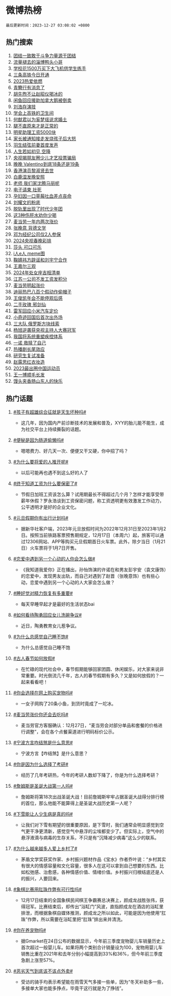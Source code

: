 # 微博热榜

`最后更新时间：2023-12-27 03:08:02 +0800`

## 热门搜索

1. [团结一致敢于斗争力量源于团结](https://m.weibo.cn/search?containerid=100103type%3D1%26t%3D10%26q%3D%23%E5%9B%A2%E7%BB%93%E4%B8%80%E8%87%B4%E6%95%A2%E4%BA%8E%E6%96%97%E4%BA%89%E5%8A%9B%E9%87%8F%E6%BA%90%E4%BA%8E%E5%9B%A2%E7%BB%93%23&stream_entry_id=51&isnewpage=1&extparam=seat%3D1%26dgr%3D0%26c_type%3D51%26stream_entry_id%3D51%26cate%3D10103%26pos%3D0%26q%3D%2523%25E5%259B%25A2%25E7%25BB%2593%25E4%25B8%2580%25E8%2587%25B4%25E6%2595%25A2%25E4%25BA%258E%25E6%2596%2597%25E4%25BA%2589%25E5%258A%259B%25E9%2587%258F%25E6%25BA%2590%25E4%25BA%258E%25E5%259B%25A2%25E7%25BB%2593%2523%26filter_type%3Drealtimehot%26display_time%3D1703617680%26pre_seqid%3D1703617680825015654117)
1. [流量褪去的淄博鸭头小哥](https://m.weibo.cn/search?containerid=100103type%3D1%26t%3D10%26q%3D%23%E6%B5%81%E9%87%8F%E8%A4%AA%E5%8E%BB%E7%9A%84%E6%B7%84%E5%8D%9A%E9%B8%AD%E5%A4%B4%E5%B0%8F%E5%93%A5%23&stream_entry_id=31&isnewpage=1&extparam=seat%3D1%26c_type%3D31%26cate%3D5001%26pos%3D0%26flag%3D32768%26dgr%3D0%26band_rank%3D1%26stream_entry_id%3D31%26filter_type%3Drealtimehot%26realpos%3D1%26q%3D%2523%25E6%25B5%2581%25E9%2587%258F%25E8%25A4%25AA%25E5%258E%25BB%25E7%259A%2584%25E6%25B7%2584%25E5%258D%259A%25E9%25B8%25AD%25E5%25A4%25B4%25E5%25B0%258F%25E5%2593%25A5%2523%26lcate%3D5001%26display_time%3D1703617680%26pre_seqid%3D1703617680825015654117)
1. [学校花1500万买下大飞机供学生练手](https://m.weibo.cn/search?containerid=100103type%3D1%26t%3D10%26q%3D%23%E5%AD%A6%E6%A0%A1%E8%8A%B11500%E4%B8%87%E4%B9%B0%E4%B8%8B%E5%A4%A7%E9%A3%9E%E6%9C%BA%E4%BE%9B%E5%AD%A6%E7%94%9F%E7%BB%83%E6%89%8B%23&stream_entry_id=31&isnewpage=1&extparam=seat%3D1%26c_type%3D31%26cate%3D5001%26pos%3D1%26flag%3D32768%26dgr%3D0%26band_rank%3D2%26stream_entry_id%3D31%26filter_type%3Drealtimehot%26realpos%3D2%26q%3D%2523%25E5%25AD%25A6%25E6%25A0%25A1%25E8%258A%25B11500%25E4%25B8%2587%25E4%25B9%25B0%25E4%25B8%258B%25E5%25A4%25A7%25E9%25A3%259E%25E6%259C%25BA%25E4%25BE%259B%25E5%25AD%25A6%25E7%2594%259F%25E7%25BB%2583%25E6%2589%258B%2523%26lcate%3D5001%26display_time%3D1703617680%26pre_seqid%3D1703617680825015654117)
1. [三条高铁今日开通](https://m.weibo.cn/search?containerid=100103type%3D1%26t%3D10%26q%3D%23%E4%B8%89%E6%9D%A1%E9%AB%98%E9%93%81%E4%BB%8A%E6%97%A5%E5%BC%80%E9%80%9A%23&stream_entry_id=31&isnewpage=1&extparam=seat%3D1%26c_type%3D31%26cate%3D5001%26pos%3D2%26flag%3D0%26dgr%3D0%26band_rank%3D3%26stream_entry_id%3D31%26filter_type%3Drealtimehot%26realpos%3D3%26q%3D%2523%25E4%25B8%2589%25E6%259D%25A1%25E9%25AB%2598%25E9%2593%2581%25E4%25BB%258A%25E6%2597%25A5%25E5%25BC%2580%25E9%2580%259A%2523%26lcate%3D5001%26display_time%3D1703617680%26pre_seqid%3D1703617680825015654117)
1. [2023热爱依燃](https://m.weibo.cn/search?containerid=100103type%3D1%26t%3D10%26q%3D%232023%E7%83%AD%E7%88%B1%E4%BE%9D%E7%87%83%23&stream_entry_id=31&isnewpage=1&extparam=seat%3D1%26c_type%3D31%26topic_ad%3D1%26cate%3D5001%26pos%3D3%26adid%3D215544%26dgr%3D0%26band_rank%3D4%26stream_entry_id%3D31%26filter_type%3Drealtimehot%26is_ad_pos%3D1%26q%3D%25232023%25E7%2583%25AD%25E7%2588%25B1%25E4%25BE%259D%25E7%2587%2583%2523%26lcate%3D5001%26display_time%3D1703617680%26pre_seqid%3D1703617680825015654117)
1. [青簪行有消息了](https://m.weibo.cn/search?containerid=100103type%3D1%26t%3D10%26q%3D%E9%9D%92%E7%B0%AA%E8%A1%8C%E6%9C%89%E6%B6%88%E6%81%AF%E4%BA%86&stream_entry_id=31&isnewpage=1&extparam=seat%3D1%26c_type%3D31%26cate%3D5001%26pos%3D4%26flag%3D2%26dgr%3D0%26band_rank%3D4%26stream_entry_id%3D31%26filter_type%3Drealtimehot%26realpos%3D4%26q%3D%25E9%259D%2592%25E7%25B0%25AA%25E8%25A1%258C%25E6%259C%2589%25E6%25B6%2588%25E6%2581%25AF%25E4%25BA%2586%26lcate%3D5001%26display_time%3D1703617680%26pre_seqid%3D1703617680825015654117)
1. [胡先煦不让赵昭仪喝冰的](https://m.weibo.cn/search?containerid=100103type%3D1%26t%3D10%26q%3D%23%E8%83%A1%E5%85%88%E7%85%A6%E4%B8%8D%E8%AE%A9%E8%B5%B5%E6%98%AD%E4%BB%AA%E5%96%9D%E5%86%B0%E7%9A%84%23&stream_entry_id=31&isnewpage=1&extparam=seat%3D1%26c_type%3D31%26cate%3D5001%26pos%3D5%26flag%3D2%26dgr%3D0%26band_rank%3D5%26stream_entry_id%3D31%26filter_type%3Drealtimehot%26realpos%3D5%26q%3D%2523%25E8%2583%25A1%25E5%2585%2588%25E7%2585%25A6%25E4%25B8%258D%25E8%25AE%25A9%25E8%25B5%25B5%25E6%2598%25AD%25E4%25BB%25AA%25E5%2596%259D%25E5%2586%25B0%25E7%259A%2584%2523%26lcate%3D5001%26display_time%3D1703617680%26pre_seqid%3D1703617680825015654117)
1. [闲鱼回应援助加拿大鹅被倒卖](https://m.weibo.cn/search?containerid=100103type%3D1%26t%3D10%26q%3D%23%E9%97%B2%E9%B1%BC%E5%9B%9E%E5%BA%94%E6%8F%B4%E5%8A%A9%E5%8A%A0%E6%8B%BF%E5%A4%A7%E9%B9%85%E8%A2%AB%E5%80%92%E5%8D%96%23&stream_entry_id=31&isnewpage=1&extparam=seat%3D1%26c_type%3D31%26cate%3D5001%26pos%3D6%26flag%3D2%26dgr%3D0%26band_rank%3D6%26stream_entry_id%3D31%26filter_type%3Drealtimehot%26realpos%3D6%26q%3D%2523%25E9%2597%25B2%25E9%25B1%25BC%25E5%259B%259E%25E5%25BA%2594%25E6%258F%25B4%25E5%258A%25A9%25E5%258A%25A0%25E6%258B%25BF%25E5%25A4%25A7%25E9%25B9%2585%25E8%25A2%25AB%25E5%2580%2592%25E5%258D%2596%2523%26lcate%3D5001%26display_time%3D1703617680%26pre_seqid%3D1703617680825015654117)
1. [刘浩存演技](https://m.weibo.cn/search?containerid=100103type%3D1%26t%3D10%26q%3D%E5%88%98%E6%B5%A9%E5%AD%98%E6%BC%94%E6%8A%80&stream_entry_id=31&isnewpage=1&extparam=seat%3D1%26c_type%3D31%26cate%3D5001%26pos%3D7%26flag%3D0%26dgr%3D0%26band_rank%3D7%26stream_entry_id%3D31%26filter_type%3Drealtimehot%26realpos%3D7%26q%3D%25E5%2588%2598%25E6%25B5%25A9%25E5%25AD%2598%25E6%25BC%2594%25E6%258A%2580%26lcate%3D5001%26display_time%3D1703617680%26pre_seqid%3D1703617680825015654117)
1. [学会上高铁的卫生间](https://m.weibo.cn/search?containerid=100103type%3D1%26t%3D10%26q%3D%E5%AD%A6%E4%BC%9A%E4%B8%8A%E9%AB%98%E9%93%81%E7%9A%84%E5%8D%AB%E7%94%9F%E9%97%B4&stream_entry_id=31&isnewpage=1&extparam=seat%3D1%26c_type%3D31%26cate%3D5001%26pos%3D8%26flag%3D2%26dgr%3D0%26band_rank%3D8%26stream_entry_id%3D31%26filter_type%3Drealtimehot%26realpos%3D8%26q%3D%25E5%25AD%25A6%25E4%25BC%259A%25E4%25B8%258A%25E9%25AB%2598%25E9%2593%2581%25E7%259A%2584%25E5%258D%25AB%25E7%2594%259F%25E9%2597%25B4%26lcate%3D5001%26display_time%3D1703617680%26pre_seqid%3D1703617680825015654117)
1. [何猷君以为奚梦瑶说求婚土](https://m.weibo.cn/search?containerid=100103type%3D1%26t%3D10%26q%3D%E4%BD%95%E7%8C%B7%E5%90%9B%E4%BB%A5%E4%B8%BA%E5%A5%9A%E6%A2%A6%E7%91%B6%E8%AF%B4%E6%B1%82%E5%A9%9A%E5%9C%9F&stream_entry_id=31&isnewpage=1&extparam=seat%3D1%26c_type%3D31%26cate%3D5001%26pos%3D9%26flag%3D2%26dgr%3D0%26band_rank%3D9%26stream_entry_id%3D31%26filter_type%3Drealtimehot%26realpos%3D9%26q%3D%25E4%25BD%2595%25E7%258C%25B7%25E5%2590%259B%25E4%25BB%25A5%25E4%25B8%25BA%25E5%25A5%259A%25E6%25A2%25A6%25E7%2591%25B6%25E8%25AF%25B4%25E6%25B1%2582%25E5%25A9%259A%25E5%259C%259F%26lcate%3D5001%26display_time%3D1703617680%26pre_seqid%3D1703617680825015654117)
1. [腿不直原来才是正常的](https://m.weibo.cn/search?containerid=100103type%3D1%26t%3D10%26q%3D%E8%85%BF%E4%B8%8D%E7%9B%B4%E5%8E%9F%E6%9D%A5%E6%89%8D%E6%98%AF%E6%AD%A3%E5%B8%B8%E7%9A%84&stream_entry_id=31&isnewpage=1&extparam=seat%3D1%26c_type%3D31%26cate%3D5001%26pos%3D10%26flag%3D2%26dgr%3D0%26band_rank%3D10%26stream_entry_id%3D31%26filter_type%3Drealtimehot%26realpos%3D10%26q%3D%25E8%2585%25BF%25E4%25B8%258D%25E7%259B%25B4%25E5%258E%259F%25E6%259D%25A5%25E6%2589%258D%25E6%2598%25AF%25E6%25AD%25A3%25E5%25B8%25B8%25E7%259A%2584%26lcate%3D5001%26display_time%3D1703617680%26pre_seqid%3D1703617680825015654117)
1. [明星助理工资5000块](https://m.weibo.cn/search?containerid=100103type%3D1%26t%3D10%26q%3D%E6%98%8E%E6%98%9F%E5%8A%A9%E7%90%86%E5%B7%A5%E8%B5%845000%E5%9D%97&stream_entry_id=31&isnewpage=1&extparam=seat%3D1%26c_type%3D31%26cate%3D5001%26pos%3D11%26flag%3D2%26dgr%3D0%26band_rank%3D11%26stream_entry_id%3D31%26filter_type%3Drealtimehot%26realpos%3D11%26q%3D%25E6%2598%258E%25E6%2598%259F%25E5%258A%25A9%25E7%2590%2586%25E5%25B7%25A5%25E8%25B5%25845000%25E5%259D%2597%26lcate%3D5001%26display_time%3D1703617680%26pre_seqid%3D1703617680825015654117)
1. [家长被通知接走发烧孩子后大怒](https://m.weibo.cn/search?containerid=100103type%3D1%26t%3D10%26q%3D%23%E5%AE%B6%E9%95%BF%E8%A2%AB%E9%80%9A%E7%9F%A5%E6%8E%A5%E8%B5%B0%E5%8F%91%E7%83%A7%E5%AD%A9%E5%AD%90%E5%90%8E%E5%A4%A7%E6%80%92%23&stream_entry_id=31&isnewpage=1&extparam=seat%3D1%26c_type%3D31%26cate%3D5001%26pos%3D12%26flag%3D2%26dgr%3D0%26band_rank%3D12%26stream_entry_id%3D31%26filter_type%3Drealtimehot%26realpos%3D12%26q%3D%2523%25E5%25AE%25B6%25E9%2595%25BF%25E8%25A2%25AB%25E9%2580%259A%25E7%259F%25A5%25E6%258E%25A5%25E8%25B5%25B0%25E5%258F%2591%25E7%2583%25A7%25E5%25AD%25A9%25E5%25AD%2590%25E5%2590%258E%25E5%25A4%25A7%25E6%2580%2592%2523%26lcate%3D5001%26display_time%3D1703617680%26pre_seqid%3D1703617680825015654117)
1. [羽生结弦前妻首度发声](https://m.weibo.cn/search?containerid=100103type%3D1%26t%3D10%26q%3D%23%E7%BE%BD%E7%94%9F%E7%BB%93%E5%BC%A6%E5%89%8D%E5%A6%BB%E9%A6%96%E5%BA%A6%E5%8F%91%E5%A3%B0%23&stream_entry_id=31&isnewpage=1&extparam=seat%3D1%26c_type%3D31%26cate%3D5001%26pos%3D13%26flag%3D2%26dgr%3D0%26band_rank%3D13%26stream_entry_id%3D31%26filter_type%3Drealtimehot%26realpos%3D13%26q%3D%2523%25E7%25BE%25BD%25E7%2594%259F%25E7%25BB%2593%25E5%25BC%25A6%25E5%2589%258D%25E5%25A6%25BB%25E9%25A6%2596%25E5%25BA%25A6%25E5%258F%2591%25E5%25A3%25B0%2523%26lcate%3D5001%26display_time%3D1703617680%26pre_seqid%3D1703617680825015654117)
1. [人生若如初见 空降](https://m.weibo.cn/search?containerid=100103type%3D1%26t%3D10%26q%3D%E4%BA%BA%E7%94%9F%E8%8B%A5%E5%A6%82%E5%88%9D%E8%A7%81+%E7%A9%BA%E9%99%8D&stream_entry_id=31&isnewpage=1&extparam=seat%3D1%26c_type%3D31%26cate%3D5001%26pos%3D14%26flag%3D2%26dgr%3D0%26band_rank%3D14%26stream_entry_id%3D31%26filter_type%3Drealtimehot%26realpos%3D14%26q%3D%25E4%25BA%25BA%25E7%2594%259F%25E8%258B%25A5%25E5%25A6%2582%25E5%2588%259D%25E8%25A7%2581%2520%25E7%25A9%25BA%25E9%2599%258D%26lcate%3D5001%26display_time%3D1703617680%26pre_seqid%3D1703617680825015654117)
1. [央视揭朋友圈少儿才艺投票骗局](https://m.weibo.cn/search?containerid=100103type%3D1%26t%3D10%26q%3D%23%E5%A4%AE%E8%A7%86%E6%8F%AD%E6%9C%8B%E5%8F%8B%E5%9C%88%E5%B0%91%E5%84%BF%E6%89%8D%E8%89%BA%E6%8A%95%E7%A5%A8%E9%AA%97%E5%B1%80%23&stream_entry_id=31&isnewpage=1&extparam=seat%3D1%26c_type%3D31%26cate%3D5001%26pos%3D15%26flag%3D2%26dgr%3D0%26band_rank%3D15%26stream_entry_id%3D31%26filter_type%3Drealtimehot%26realpos%3D15%26q%3D%2523%25E5%25A4%25AE%25E8%25A7%2586%25E6%258F%25AD%25E6%259C%258B%25E5%258F%258B%25E5%259C%2588%25E5%25B0%2591%25E5%2584%25BF%25E6%2589%258D%25E8%2589%25BA%25E6%258A%2595%25E7%25A5%25A8%25E9%25AA%2597%25E5%25B1%2580%2523%26lcate%3D5001%26display_time%3D1703617680%26pre_seqid%3D1703617680825015654117)
1. [晚晚 Valentino到底18条还是19条](https://m.weibo.cn/search?containerid=100103type%3D1%26t%3D10%26q%3D%E6%99%9A%E6%99%9A+Valentino%E5%88%B0%E5%BA%9518%E6%9D%A1%E8%BF%98%E6%98%AF19%E6%9D%A1&stream_entry_id=31&isnewpage=1&extparam=seat%3D1%26c_type%3D31%26cate%3D5001%26pos%3D16%26flag%3D2%26dgr%3D0%26band_rank%3D16%26stream_entry_id%3D31%26filter_type%3Drealtimehot%26realpos%3D16%26q%3D%25E6%2599%259A%25E6%2599%259A%2520Valentino%25E5%2588%25B0%25E5%25BA%259518%25E6%259D%25A1%25E8%25BF%2598%25E6%2598%25AF19%25E6%259D%25A1%26lcate%3D5001%26display_time%3D1703617680%26pre_seqid%3D1703617680825015654117)
1. [香港演员黎淑贤去世](https://m.weibo.cn/search?containerid=100103type%3D1%26t%3D10%26q%3D%23%E9%A6%99%E6%B8%AF%E6%BC%94%E5%91%98%E9%BB%8E%E6%B7%91%E8%B4%A4%E5%8E%BB%E4%B8%96%23&stream_entry_id=31&isnewpage=1&extparam=seat%3D1%26c_type%3D31%26cate%3D5001%26pos%3D17%26flag%3D2%26dgr%3D0%26band_rank%3D17%26stream_entry_id%3D31%26filter_type%3Drealtimehot%26realpos%3D17%26q%3D%2523%25E9%25A6%2599%25E6%25B8%25AF%25E6%25BC%2594%25E5%2591%2598%25E9%25BB%258E%25E6%25B7%2591%25E8%25B4%25A4%25E5%258E%25BB%25E4%25B8%2596%2523%26lcate%3D5001%26display_time%3D1703617680%26pre_seqid%3D1703617680825015654117)
1. [白鹿湿发晚安照](https://m.weibo.cn/search?containerid=100103type%3D1%26t%3D10%26q%3D%23%E7%99%BD%E9%B9%BF%E6%B9%BF%E5%8F%91%E6%99%9A%E5%AE%89%E7%85%A7%23&stream_entry_id=31&isnewpage=1&extparam=seat%3D1%26c_type%3D31%26cate%3D5001%26pos%3D18%26flag%3D2%26dgr%3D0%26band_rank%3D18%26stream_entry_id%3D31%26filter_type%3Drealtimehot%26realpos%3D18%26q%3D%2523%25E7%2599%25BD%25E9%25B9%25BF%25E6%25B9%25BF%25E5%258F%2591%25E6%2599%259A%25E5%25AE%2589%25E7%2585%25A7%2523%26lcate%3D5001%26display_time%3D1703617680%26pre_seqid%3D1703617680825015654117)
1. [老师 我们家沈腾马丽呢](https://m.weibo.cn/search?containerid=100103type%3D1%26t%3D10%26q%3D%E8%80%81%E5%B8%88+%E6%88%91%E4%BB%AC%E5%AE%B6%E6%B2%88%E8%85%BE%E9%A9%AC%E4%B8%BD%E5%91%A2&stream_entry_id=31&isnewpage=1&extparam=seat%3D1%26c_type%3D31%26cate%3D5001%26pos%3D19%26flag%3D2%26dgr%3D0%26band_rank%3D19%26stream_entry_id%3D31%26filter_type%3Drealtimehot%26realpos%3D19%26q%3D%25E8%2580%2581%25E5%25B8%2588%2520%25E6%2588%2591%25E4%25BB%25AC%25E5%25AE%25B6%25E6%25B2%2588%25E8%2585%25BE%25E9%25A9%25AC%25E4%25B8%25BD%25E5%2591%25A2%26lcate%3D5001%26display_time%3D1703617680%26pre_seqid%3D1703617680825015654117)
1. [电子请柬 社死](https://m.weibo.cn/search?containerid=100103type%3D1%26t%3D10%26q%3D%E7%94%B5%E5%AD%90%E8%AF%B7%E6%9F%AC+%E7%A4%BE%E6%AD%BB&stream_entry_id=31&isnewpage=1&extparam=seat%3D1%26c_type%3D31%26cate%3D5001%26pos%3D20%26flag%3D0%26dgr%3D0%26band_rank%3D20%26stream_entry_id%3D31%26filter_type%3Drealtimehot%26realpos%3D20%26q%3D%25E7%2594%25B5%25E5%25AD%2590%25E8%25AF%25B7%25E6%259F%25AC%2520%25E7%25A4%25BE%25E6%25AD%25BB%26lcate%3D5001%26display_time%3D1703617680%26pre_seqid%3D1703617680825015654117)
1. [孕妇因一口草莓吐血差点丧命](https://m.weibo.cn/search?containerid=100103type%3D1%26t%3D10%26q%3D%23%E5%AD%95%E5%A6%87%E5%9B%A0%E4%B8%80%E5%8F%A3%E8%8D%89%E8%8E%93%E5%90%90%E8%A1%80%E5%B7%AE%E7%82%B9%E4%B8%A7%E5%91%BD%23&stream_entry_id=31&isnewpage=1&extparam=seat%3D1%26c_type%3D31%26cate%3D5001%26pos%3D21%26flag%3D0%26dgr%3D0%26band_rank%3D21%26stream_entry_id%3D31%26filter_type%3Drealtimehot%26realpos%3D21%26q%3D%2523%25E5%25AD%2595%25E5%25A6%2587%25E5%259B%25A0%25E4%25B8%2580%25E5%258F%25A3%25E8%258D%2589%25E8%258E%2593%25E5%2590%2590%25E8%25A1%2580%25E5%25B7%25AE%25E7%2582%25B9%25E4%25B8%25A7%25E5%2591%25BD%2523%26lcate%3D5001%26display_time%3D1703617680%26pre_seqid%3D1703617680825015654117)
1. [刘耀文的粉底](https://m.weibo.cn/search?containerid=100103type%3D1%26t%3D10%26q%3D%23%E5%88%98%E8%80%80%E6%96%87%E7%9A%84%E7%B2%89%E5%BA%95%23&stream_entry_id=31&isnewpage=1&extparam=seat%3D1%26c_type%3D31%26cate%3D5001%26pos%3D22%26flag%3D0%26dgr%3D0%26band_rank%3D22%26stream_entry_id%3D31%26filter_type%3Drealtimehot%26realpos%3D22%26q%3D%2523%25E5%2588%2598%25E8%2580%2580%25E6%2596%2587%25E7%259A%2584%25E7%25B2%2589%25E5%25BA%2595%2523%26lcate%3D5001%26display_time%3D1703617680%26pre_seqid%3D1703617680825015654117)
1. [脱轨里出现了时代少年团](https://m.weibo.cn/search?containerid=100103type%3D1%26t%3D10%26q%3D%E8%84%B1%E8%BD%A8%E9%87%8C%E5%87%BA%E7%8E%B0%E4%BA%86%E6%97%B6%E4%BB%A3%E5%B0%91%E5%B9%B4%E5%9B%A2&stream_entry_id=31&isnewpage=1&extparam=seat%3D1%26c_type%3D31%26cate%3D5001%26pos%3D23%26flag%3D0%26dgr%3D0%26band_rank%3D23%26stream_entry_id%3D31%26filter_type%3Drealtimehot%26realpos%3D23%26q%3D%25E8%2584%25B1%25E8%25BD%25A8%25E9%2587%258C%25E5%2587%25BA%25E7%258E%25B0%25E4%25BA%2586%25E6%2597%25B6%25E4%25BB%25A3%25E5%25B0%2591%25E5%25B9%25B4%25E5%259B%25A2%26lcate%3D5001%26display_time%3D1703617680%26pre_seqid%3D1703617680825015654117)
1. [这3种伤肝水劝你少喝](https://m.weibo.cn/search?containerid=100103type%3D1%26t%3D10%26q%3D%23%E8%BF%993%E7%A7%8D%E4%BC%A4%E8%82%9D%E6%B0%B4%E5%8A%9D%E4%BD%A0%E5%B0%91%E5%96%9D%23&stream_entry_id=31&isnewpage=1&extparam=seat%3D1%26c_type%3D31%26cate%3D5001%26pos%3D24%26flag%3D0%26dgr%3D0%26band_rank%3D24%26stream_entry_id%3D31%26filter_type%3Drealtimehot%26realpos%3D24%26q%3D%2523%25E8%25BF%25993%25E7%25A7%258D%25E4%25BC%25A4%25E8%2582%259D%25E6%25B0%25B4%25E5%258A%259D%25E4%25BD%25A0%25E5%25B0%2591%25E5%2596%259D%2523%26lcate%3D5001%26display_time%3D1703617680%26pre_seqid%3D1703617680825015654117)
1. [麦当劳一年内两次涨价](https://m.weibo.cn/search?containerid=100103type%3D1%26t%3D10%26q%3D%23%E9%BA%A6%E5%BD%93%E5%8A%B3%E4%B8%80%E5%B9%B4%E5%86%85%E4%B8%A4%E6%AC%A1%E6%B6%A8%E4%BB%B7%23&stream_entry_id=31&isnewpage=1&extparam=seat%3D1%26c_type%3D31%26cate%3D5001%26pos%3D25%26flag%3D0%26dgr%3D0%26band_rank%3D25%26stream_entry_id%3D31%26filter_type%3Drealtimehot%26realpos%3D25%26q%3D%2523%25E9%25BA%25A6%25E5%25BD%2593%25E5%258A%25B3%25E4%25B8%2580%25E5%25B9%25B4%25E5%2586%2585%25E4%25B8%25A4%25E6%25AC%25A1%25E6%25B6%25A8%25E4%25BB%25B7%2523%26lcate%3D5001%26display_time%3D1703617680%26pre_seqid%3D1703617680825015654117)
1. [张晚意 背德文学](https://m.weibo.cn/search?containerid=100103type%3D1%26t%3D10%26q%3D%E5%BC%A0%E6%99%9A%E6%84%8F+%E8%83%8C%E5%BE%B7%E6%96%87%E5%AD%A6&stream_entry_id=31&isnewpage=1&extparam=seat%3D1%26c_type%3D31%26cate%3D5001%26pos%3D26%26flag%3D0%26dgr%3D0%26band_rank%3D26%26stream_entry_id%3D31%26filter_type%3Drealtimehot%26realpos%3D26%26q%3D%25E5%25BC%25A0%25E6%2599%259A%25E6%2584%258F%2520%25E8%2583%258C%25E5%25BE%25B7%25E6%2596%2587%25E5%25AD%25A6%26lcate%3D5001%26display_time%3D1703617680%26pre_seqid%3D1703617680825015654117)
1. [邓为经纪公司仅2人参保](https://m.weibo.cn/search?containerid=100103type%3D1%26t%3D10%26q%3D%23%E9%82%93%E4%B8%BA%E7%BB%8F%E7%BA%AA%E5%85%AC%E5%8F%B8%E4%BB%852%E4%BA%BA%E5%8F%82%E4%BF%9D%23&stream_entry_id=31&isnewpage=1&extparam=seat%3D1%26c_type%3D31%26cate%3D5001%26pos%3D27%26flag%3D0%26dgr%3D0%26band_rank%3D27%26stream_entry_id%3D31%26filter_type%3Drealtimehot%26realpos%3D27%26q%3D%2523%25E9%2582%2593%25E4%25B8%25BA%25E7%25BB%258F%25E7%25BA%25AA%25E5%2585%25AC%25E5%258F%25B8%25E4%25BB%25852%25E4%25BA%25BA%25E5%258F%2582%25E4%25BF%259D%2523%26lcate%3D5001%26display_time%3D1703617680%26pre_seqid%3D1703617680825015654117)
1. [2024央视春晚彩排](https://m.weibo.cn/search?containerid=100103type%3D1%26t%3D10%26q%3D%232024%E5%A4%AE%E8%A7%86%E6%98%A5%E6%99%9A%E5%BD%A9%E6%8E%92%23&stream_entry_id=31&isnewpage=1&extparam=seat%3D1%26c_type%3D31%26cate%3D5001%26pos%3D28%26flag%3D0%26dgr%3D0%26band_rank%3D28%26stream_entry_id%3D31%26filter_type%3Drealtimehot%26realpos%3D28%26q%3D%25232024%25E5%25A4%25AE%25E8%25A7%2586%25E6%2598%25A5%25E6%2599%259A%25E5%25BD%25A9%25E6%258E%2592%2523%26lcate%3D5001%26display_time%3D1703617680%26pre_seqid%3D1703617680825015654117)
1. [莎头 可口可乐](https://m.weibo.cn/search?containerid=100103type%3D1%26t%3D10%26q%3D%E8%8E%8E%E5%A4%B4+%E5%8F%AF%E5%8F%A3%E5%8F%AF%E4%B9%90&stream_entry_id=31&isnewpage=1&extparam=seat%3D1%26c_type%3D31%26cate%3D5001%26pos%3D29%26flag%3D0%26dgr%3D0%26band_rank%3D29%26stream_entry_id%3D31%26filter_type%3Drealtimehot%26realpos%3D29%26q%3D%25E8%258E%258E%25E5%25A4%25B4%2520%25E5%258F%25AF%25E5%258F%25A3%25E5%258F%25AF%25E4%25B9%2590%26lcate%3D5001%26display_time%3D1703617680%26pre_seqid%3D1703617680825015654117)
1. [i人e人 meme图](https://m.weibo.cn/search?containerid=100103type%3D1%26t%3D10%26q%3Di%E4%BA%BAe%E4%BA%BA+meme%E5%9B%BE&stream_entry_id=31&isnewpage=1&extparam=seat%3D1%26c_type%3D31%26cate%3D5001%26pos%3D30%26flag%3D0%26dgr%3D0%26band_rank%3D30%26stream_entry_id%3D31%26filter_type%3Drealtimehot%26realpos%3D30%26q%3Di%25E4%25BA%25BAe%25E4%25BA%25BA%2520meme%25E5%259B%25BE%26lcate%3D5001%26display_time%3D1703617680%26pre_seqid%3D1703617680825015654117)
1. [鞠婧祎方辟谣和刘宇宁合作](https://m.weibo.cn/search?containerid=100103type%3D1%26t%3D10%26q%3D%23%E9%9E%A0%E5%A9%A7%E7%A5%8E%E6%96%B9%E8%BE%9F%E8%B0%A3%E5%92%8C%E5%88%98%E5%AE%87%E5%AE%81%E5%90%88%E4%BD%9C%23&stream_entry_id=31&isnewpage=1&extparam=seat%3D1%26c_type%3D31%26cate%3D5001%26pos%3D31%26flag%3D0%26dgr%3D0%26band_rank%3D31%26stream_entry_id%3D31%26filter_type%3Drealtimehot%26realpos%3D31%26q%3D%2523%25E9%259E%25A0%25E5%25A9%25A7%25E7%25A5%258E%25E6%2596%25B9%25E8%25BE%259F%25E8%25B0%25A3%25E5%2592%258C%25E5%2588%2598%25E5%25AE%2587%25E5%25AE%2581%25E5%2590%2588%25E4%25BD%259C%2523%26lcate%3D5001%26display_time%3D1703617680%26pre_seqid%3D1703617680825015654117)
1. [王嘉尔三观](https://m.weibo.cn/search?containerid=100103type%3D1%26t%3D10%26q%3D%E7%8E%8B%E5%98%89%E5%B0%94%E4%B8%89%E8%A7%82&stream_entry_id=31&isnewpage=1&extparam=seat%3D1%26c_type%3D31%26cate%3D5001%26pos%3D32%26flag%3D0%26dgr%3D0%26band_rank%3D32%26stream_entry_id%3D31%26filter_type%3Drealtimehot%26realpos%3D32%26q%3D%25E7%258E%258B%25E5%2598%2589%25E5%25B0%2594%25E4%25B8%2589%25E8%25A7%2582%26lcate%3D5001%26display_time%3D1703617680%26pre_seqid%3D1703617680825015654117)
1. [2024年处女座吉相清单](https://m.weibo.cn/search?containerid=100103type%3D1%26t%3D10%26q%3D2024%E5%B9%B4%E5%A4%84%E5%A5%B3%E5%BA%A7%E5%90%89%E7%9B%B8%E6%B8%85%E5%8D%95&stream_entry_id=31&isnewpage=1&extparam=seat%3D1%26c_type%3D31%26cate%3D5001%26pos%3D33%26flag%3D0%26dgr%3D0%26band_rank%3D33%26stream_entry_id%3D31%26filter_type%3Drealtimehot%26realpos%3D33%26q%3D2024%25E5%25B9%25B4%25E5%25A4%2584%25E5%25A5%25B3%25E5%25BA%25A7%25E5%2590%2589%25E7%259B%25B8%25E6%25B8%2585%25E5%258D%2595%26lcate%3D5001%26display_time%3D1703617680%26pre_seqid%3D1703617680825015654117)
1. [江苏一公司不发工资发积分](https://m.weibo.cn/search?containerid=100103type%3D1%26t%3D10%26q%3D%23%E6%B1%9F%E8%8B%8F%E4%B8%80%E5%85%AC%E5%8F%B8%E4%B8%8D%E5%8F%91%E5%B7%A5%E8%B5%84%E5%8F%91%E7%A7%AF%E5%88%86%23&stream_entry_id=31&isnewpage=1&extparam=seat%3D1%26c_type%3D31%26cate%3D5001%26pos%3D34%26flag%3D0%26dgr%3D0%26band_rank%3D34%26stream_entry_id%3D31%26filter_type%3Drealtimehot%26realpos%3D34%26q%3D%2523%25E6%25B1%259F%25E8%258B%258F%25E4%25B8%2580%25E5%2585%25AC%25E5%258F%25B8%25E4%25B8%258D%25E5%258F%2591%25E5%25B7%25A5%25E8%25B5%2584%25E5%258F%2591%25E7%25A7%25AF%25E5%2588%2586%2523%26lcate%3D5001%26display_time%3D1703617680%26pre_seqid%3D1703617680825015654117)
1. [麦当劳明起涨价](https://m.weibo.cn/search?containerid=100103type%3D1%26t%3D10%26q%3D%23%E9%BA%A6%E5%BD%93%E5%8A%B3%E6%98%8E%E8%B5%B7%E6%B6%A8%E4%BB%B7%23&stream_entry_id=31&isnewpage=1&extparam=seat%3D1%26c_type%3D31%26cate%3D5001%26pos%3D35%26flag%3D0%26dgr%3D0%26band_rank%3D35%26stream_entry_id%3D31%26filter_type%3Drealtimehot%26realpos%3D35%26q%3D%2523%25E9%25BA%25A6%25E5%25BD%2593%25E5%258A%25B3%25E6%2598%258E%25E8%25B5%25B7%25E6%25B6%25A8%25E4%25BB%25B7%2523%26lcate%3D5001%26display_time%3D1703617680%26pre_seqid%3D1703617680825015654117)
1. [迪丽热巴八百个假动作偷帽子](https://m.weibo.cn/search?containerid=100103type%3D1%26t%3D10%26q%3D%23%E8%BF%AA%E4%B8%BD%E7%83%AD%E5%B7%B4%E5%85%AB%E7%99%BE%E4%B8%AA%E5%81%87%E5%8A%A8%E4%BD%9C%E5%81%B7%E5%B8%BD%E5%AD%90%23&stream_entry_id=31&isnewpage=1&extparam=seat%3D1%26c_type%3D31%26cate%3D5001%26pos%3D36%26flag%3D0%26dgr%3D0%26band_rank%3D36%26stream_entry_id%3D31%26filter_type%3Drealtimehot%26realpos%3D36%26q%3D%2523%25E8%25BF%25AA%25E4%25B8%25BD%25E7%2583%25AD%25E5%25B7%25B4%25E5%2585%25AB%25E7%2599%25BE%25E4%25B8%25AA%25E5%2581%2587%25E5%258A%25A8%25E4%25BD%259C%25E5%2581%25B7%25E5%25B8%25BD%25E5%25AD%2590%2523%26lcate%3D5001%26display_time%3D1703617680%26pre_seqid%3D1703617680825015654117)
1. [王俊凯年会不能停观后感](https://m.weibo.cn/search?containerid=100103type%3D1%26t%3D10%26q%3D%23%E7%8E%8B%E4%BF%8A%E5%87%AF%E5%B9%B4%E4%BC%9A%E4%B8%8D%E8%83%BD%E5%81%9C%E8%A7%82%E5%90%8E%E6%84%9F%23&stream_entry_id=31&isnewpage=1&extparam=seat%3D1%26c_type%3D31%26cate%3D5001%26pos%3D37%26flag%3D0%26dgr%3D0%26band_rank%3D37%26stream_entry_id%3D31%26filter_type%3Drealtimehot%26realpos%3D37%26q%3D%2523%25E7%258E%258B%25E4%25BF%258A%25E5%2587%25AF%25E5%25B9%25B4%25E4%25BC%259A%25E4%25B8%258D%25E8%2583%25BD%25E5%2581%259C%25E8%25A7%2582%25E5%2590%258E%25E6%2584%259F%2523%26lcate%3D5001%26display_time%3D1703617680%26pre_seqid%3D1703617680825015654117)
1. [二手玫瑰 邪剑仙](https://m.weibo.cn/search?containerid=100103type%3D1%26t%3D10%26q%3D%E4%BA%8C%E6%89%8B%E7%8E%AB%E7%91%B0+%E9%82%AA%E5%89%91%E4%BB%99&stream_entry_id=31&isnewpage=1&extparam=seat%3D1%26c_type%3D31%26cate%3D5001%26pos%3D38%26flag%3D0%26dgr%3D0%26band_rank%3D38%26stream_entry_id%3D31%26filter_type%3Drealtimehot%26realpos%3D38%26q%3D%25E4%25BA%258C%25E6%2589%258B%25E7%258E%25AB%25E7%2591%25B0%2520%25E9%2582%25AA%25E5%2589%2591%25E4%25BB%2599%26lcate%3D5001%26display_time%3D1703617680%26pre_seqid%3D1703617680825015654117)
1. [雷军回应小米汽车定价](https://m.weibo.cn/search?containerid=100103type%3D1%26t%3D10%26q%3D%23%E9%9B%B7%E5%86%9B%E5%9B%9E%E5%BA%94%E5%B0%8F%E7%B1%B3%E6%B1%BD%E8%BD%A6%E5%AE%9A%E4%BB%B7%23&stream_entry_id=31&isnewpage=1&extparam=seat%3D1%26c_type%3D31%26cate%3D5001%26pos%3D39%26flag%3D0%26dgr%3D0%26band_rank%3D39%26stream_entry_id%3D31%26filter_type%3Drealtimehot%26realpos%3D39%26q%3D%2523%25E9%259B%25B7%25E5%2586%259B%25E5%259B%259E%25E5%25BA%2594%25E5%25B0%258F%25E7%25B1%25B3%25E6%25B1%25BD%25E8%25BD%25A6%25E5%25AE%259A%25E4%25BB%25B7%2523%26lcate%3D5001%26display_time%3D1703617680%26pre_seqid%3D1703617680825015654117)
1. [小奇迹回国后首次出外场](https://m.weibo.cn/search?containerid=100103type%3D1%26t%3D10%26q%3D%23%E5%B0%8F%E5%A5%87%E8%BF%B9%E5%9B%9E%E5%9B%BD%E5%90%8E%E9%A6%96%E6%AC%A1%E5%87%BA%E5%A4%96%E5%9C%BA%23&stream_entry_id=31&isnewpage=1&extparam=seat%3D1%26c_type%3D31%26cate%3D5001%26pos%3D40%26flag%3D32768%26dgr%3D0%26band_rank%3D40%26stream_entry_id%3D31%26filter_type%3Drealtimehot%26realpos%3D40%26q%3D%2523%25E5%25B0%258F%25E5%25A5%2587%25E8%25BF%25B9%25E5%259B%259E%25E5%259B%25BD%25E5%2590%258E%25E9%25A6%2596%25E6%25AC%25A1%25E5%2587%25BA%25E5%25A4%2596%25E5%259C%25BA%2523%26lcate%3D5001%26display_time%3D1703617680%26pre_seqid%3D1703617680825015654117)
1. [三大队 俄罗斯方块线索](https://m.weibo.cn/search?containerid=100103type%3D1%26t%3D10%26q%3D%E4%B8%89%E5%A4%A7%E9%98%9F+%E4%BF%84%E7%BD%97%E6%96%AF%E6%96%B9%E5%9D%97%E7%BA%BF%E7%B4%A2&stream_entry_id=31&isnewpage=1&extparam=seat%3D1%26c_type%3D31%26cate%3D5001%26pos%3D41%26flag%3D0%26dgr%3D0%26band_rank%3D41%26stream_entry_id%3D31%26filter_type%3Drealtimehot%26realpos%3D41%26q%3D%25E4%25B8%2589%25E5%25A4%25A7%25E9%2598%259F%2520%25E4%25BF%2584%25E7%25BD%2597%25E6%2596%25AF%25E6%2596%25B9%25E5%259D%2597%25E7%25BA%25BF%25E7%25B4%25A2%26lcate%3D5001%26display_time%3D1703617680%26pre_seqid%3D1703617680825015654117)
1. [杨旭逆袭获央视主持人大赛冠军](https://m.weibo.cn/search?containerid=100103type%3D1%26t%3D10%26q%3D%23%E6%9D%A8%E6%97%AD%E9%80%86%E8%A2%AD%E8%8E%B7%E5%A4%AE%E8%A7%86%E4%B8%BB%E6%8C%81%E4%BA%BA%E5%A4%A7%E8%B5%9B%E5%86%A0%E5%86%9B%23&stream_entry_id=31&isnewpage=1&extparam=seat%3D1%26c_type%3D31%26cate%3D5001%26pos%3D42%26flag%3D32768%26dgr%3D0%26band_rank%3D42%26stream_entry_id%3D31%26filter_type%3Drealtimehot%26realpos%3D42%26q%3D%2523%25E6%259D%25A8%25E6%2597%25AD%25E9%2580%2586%25E8%25A2%25AD%25E8%258E%25B7%25E5%25A4%25AE%25E8%25A7%2586%25E4%25B8%25BB%25E6%258C%2581%25E4%25BA%25BA%25E5%25A4%25A7%25E8%25B5%259B%25E5%2586%25A0%25E5%2586%259B%2523%26lcate%3D5001%26display_time%3D1703617680%26pre_seqid%3D1703617680825015654117)
1. [我国将系统重塑疾控体系](https://m.weibo.cn/search?containerid=100103type%3D1%26t%3D10%26q%3D%23%E6%88%91%E5%9B%BD%E5%B0%86%E7%B3%BB%E7%BB%9F%E9%87%8D%E5%A1%91%E7%96%BE%E6%8E%A7%E4%BD%93%E7%B3%BB%23&stream_entry_id=31&isnewpage=1&extparam=seat%3D1%26c_type%3D31%26cate%3D5001%26pos%3D43%26flag%3D0%26dgr%3D0%26band_rank%3D43%26stream_entry_id%3D31%26filter_type%3Drealtimehot%26realpos%3D43%26q%3D%2523%25E6%2588%2591%25E5%259B%25BD%25E5%25B0%2586%25E7%25B3%25BB%25E7%25BB%259F%25E9%2587%258D%25E5%25A1%2591%25E7%2596%25BE%25E6%258E%25A7%25E4%25BD%2593%25E7%25B3%25BB%2523%26lcate%3D5001%26display_time%3D1703617680%26pre_seqid%3D1703617680825015654117)
1. [一诺 救赎了自己](https://m.weibo.cn/search?containerid=100103type%3D1%26t%3D10%26q%3D%E4%B8%80%E8%AF%BA+%E6%95%91%E8%B5%8E%E4%BA%86%E8%87%AA%E5%B7%B1&stream_entry_id=31&isnewpage=1&extparam=seat%3D1%26c_type%3D31%26cate%3D5001%26pos%3D44%26flag%3D0%26dgr%3D0%26band_rank%3D44%26stream_entry_id%3D31%26filter_type%3Drealtimehot%26realpos%3D44%26q%3D%25E4%25B8%2580%25E8%25AF%25BA%2520%25E6%2595%2591%25E8%25B5%258E%25E4%25BA%2586%25E8%2587%25AA%25E5%25B7%25B1%26lcate%3D5001%26display_time%3D1703617680%26pre_seqid%3D1703617680825015654117)
1. [热播剧长尾效应](https://m.weibo.cn/search?containerid=100103type%3D1%26t%3D10%26q%3D%E7%83%AD%E6%92%AD%E5%89%A7%E9%95%BF%E5%B0%BE%E6%95%88%E5%BA%94&stream_entry_id=31&isnewpage=1&extparam=seat%3D1%26c_type%3D31%26cate%3D5001%26pos%3D45%26flag%3D0%26dgr%3D0%26band_rank%3D45%26stream_entry_id%3D31%26filter_type%3Drealtimehot%26realpos%3D45%26q%3D%25E7%2583%25AD%25E6%2592%25AD%25E5%2589%25A7%25E9%2595%25BF%25E5%25B0%25BE%25E6%2595%2588%25E5%25BA%2594%26lcate%3D5001%26display_time%3D1703617680%26pre_seqid%3D1703617680825015654117)
1. [研究生复试准备](https://m.weibo.cn/search?containerid=100103type%3D1%26t%3D10%26q%3D%E7%A0%94%E7%A9%B6%E7%94%9F%E5%A4%8D%E8%AF%95%E5%87%86%E5%A4%87&stream_entry_id=31&isnewpage=1&extparam=seat%3D1%26c_type%3D31%26cate%3D5001%26pos%3D46%26flag%3D0%26dgr%3D0%26band_rank%3D46%26stream_entry_id%3D31%26filter_type%3Drealtimehot%26realpos%3D46%26q%3D%25E7%25A0%2594%25E7%25A9%25B6%25E7%2594%259F%25E5%25A4%258D%25E8%25AF%2595%25E5%2587%2586%25E5%25A4%2587%26lcate%3D5001%26display_time%3D1703617680%26pre_seqid%3D1703617680825015654117)
1. [赵露思红衣妆造](https://m.weibo.cn/search?containerid=100103type%3D1%26t%3D10%26q%3D%23%E8%B5%B5%E9%9C%B2%E6%80%9D%E7%BA%A2%E8%A1%A3%E5%A6%86%E9%80%A0%23&stream_entry_id=31&isnewpage=1&extparam=seat%3D1%26c_type%3D31%26cate%3D5001%26pos%3D47%26flag%3D0%26dgr%3D0%26band_rank%3D47%26stream_entry_id%3D31%26filter_type%3Drealtimehot%26realpos%3D47%26q%3D%2523%25E8%25B5%25B5%25E9%259C%25B2%25E6%2580%259D%25E7%25BA%25A2%25E8%25A1%25A3%25E5%25A6%2586%25E9%2580%25A0%2523%26lcate%3D5001%26display_time%3D1703617680%26pre_seqid%3D1703617680825015654117)
1. [2023最出圈中国运动员](https://m.weibo.cn/search?containerid=100103type%3D1%26t%3D10%26q%3D%232023%E6%9C%80%E5%87%BA%E5%9C%88%E4%B8%AD%E5%9B%BD%E8%BF%90%E5%8A%A8%E5%91%98%23&stream_entry_id=31&isnewpage=1&extparam=seat%3D1%26c_type%3D31%26cate%3D5001%26pos%3D48%26flag%3D32768%26dgr%3D0%26band_rank%3D48%26stream_entry_id%3D31%26filter_type%3Drealtimehot%26realpos%3D48%26q%3D%25232023%25E6%259C%2580%25E5%2587%25BA%25E5%259C%2588%25E4%25B8%25AD%25E5%259B%25BD%25E8%25BF%2590%25E5%258A%25A8%25E5%2591%2598%2523%26lcate%3D5001%26display_time%3D1703617680%26pre_seqid%3D1703617680825015654117)
1. [王一博顺毛长发](https://m.weibo.cn/search?containerid=100103type%3D1%26t%3D10%26q%3D%23%E7%8E%8B%E4%B8%80%E5%8D%9A%E9%A1%BA%E6%AF%9B%E9%95%BF%E5%8F%91%23&stream_entry_id=31&isnewpage=1&extparam=seat%3D1%26c_type%3D31%26cate%3D5001%26pos%3D49%26flag%3D0%26dgr%3D0%26band_rank%3D49%26stream_entry_id%3D31%26filter_type%3Drealtimehot%26realpos%3D49%26q%3D%2523%25E7%258E%258B%25E4%25B8%2580%25E5%258D%259A%25E9%25A1%25BA%25E6%25AF%259B%25E9%2595%25BF%25E5%258F%2591%2523%26lcate%3D5001%26display_time%3D1703617680%26pre_seqid%3D1703617680825015654117)
1. [馒头夹香肠山东人的快乐](https://m.weibo.cn/search?containerid=100103type%3D1%26t%3D10%26q%3D%23%E9%A6%92%E5%A4%B4%E5%A4%B9%E9%A6%99%E8%82%A0%E5%B1%B1%E4%B8%9C%E4%BA%BA%E7%9A%84%E5%BF%AB%E4%B9%90%23&stream_entry_id=31&isnewpage=1&extparam=seat%3D1%26c_type%3D31%26cate%3D5001%26pos%3D50%26flag%3D1%26dgr%3D0%26band_rank%3D50%26stream_entry_id%3D31%26filter_type%3Drealtimehot%26realpos%3D50%26q%3D%2523%25E9%25A6%2592%25E5%25A4%25B4%25E5%25A4%25B9%25E9%25A6%2599%25E8%2582%25A0%25E5%25B1%25B1%25E4%25B8%259C%25E4%25BA%25BA%25E7%259A%2584%25E5%25BF%25AB%25E4%25B9%2590%2523%26lcate%3D5001%26display_time%3D1703617680%26pre_seqid%3D1703617680825015654117)

## 热门话题

1. [#孩子有超雄综合征就是天生坏种吗#](https://m.weibo.cn/search?containerid=231522type%3D1%26t%3D10%26q%3D%23%E5%AD%A9%E5%AD%90%E6%9C%89%E8%B6%85%E9%9B%84%E7%BB%BC%E5%90%88%E5%BE%81%E5%B0%B1%E6%98%AF%E5%A4%A9%E7%94%9F%E5%9D%8F%E7%A7%8D%E5%90%97%23&stream_entry_id=128&isnewpage=1&extparam=seat%3D1%26cate%3D5004%26dgr%3D0%26lcate%3D5004%26pos%3D1-0-0%26unitid%3D1703553433865%26c_type%3D128%26display_time%3D1703617682%26pre_seqid%3D17036176821810712188)
    - 这几年，因为国内产前诊断技术的发展和普及，XYY的胎儿能不能生，成为社交平台上持续撕裂的话题。

1. [#便秘是因为肠道偷懒吗#](https://m.weibo.cn/search?containerid=231522type%3D1%26t%3D10%26q%3D%23%E4%BE%BF%E7%A7%98%E6%98%AF%E5%9B%A0%E4%B8%BA%E8%82%A0%E9%81%93%E5%81%B7%E6%87%92%E5%90%97%23&stream_entry_id=128&isnewpage=1&extparam=seat%3D1%26cate%3D5004%26dgr%3D0%26lcate%3D5004%26pos%3D1-0-1%26unitid%3D1703474799734%26c_type%3D128%26display_time%3D1703617682%26pre_seqid%3D17036176821810712188)
    - 嗯嗯费力、好几天一次、便便又干又硬，你中招了吗？

1. [#为什么要将爱的人推开呢#](https://m.weibo.cn/search?containerid=231522type%3D1%26t%3D10%26q%3D%23%E4%B8%BA%E4%BB%80%E4%B9%88%E8%A6%81%E5%B0%86%E7%88%B1%E7%9A%84%E4%BA%BA%E6%8E%A8%E5%BC%80%E5%91%A2%23&stream_entry_id=128&isnewpage=1&extparam=seat%3D1%26cate%3D5004%26dgr%3D0%26lcate%3D5004%26pos%3D1-0-2%26unitid%3D1703488316131%26c_type%3D128%26display_time%3D1703617682%26pre_seqid%3D17036176821810712188)
    - 以后可能再也遇不到这么好的人了

1. [#终于知道工资为什么要保密了#](https://m.weibo.cn/search?containerid=231522type%3D1%26t%3D10%26q%3D%23%E7%BB%88%E4%BA%8E%E7%9F%A5%E9%81%93%E5%B7%A5%E8%B5%84%E4%B8%BA%E4%BB%80%E4%B9%88%E8%A6%81%E4%BF%9D%E5%AF%86%E4%BA%86%23&stream_entry_id=128&isnewpage=1&extparam=seat%3D1%26cate%3D5004%26dgr%3D0%26lcate%3D5004%26pos%3D1-0-3%26unitid%3D1703507858003%26c_type%3D128%26display_time%3D1703617682%26pre_seqid%3D17036176821810712188)
    - 节假日加班工资该怎么算？试用期最长不得超过几个月？怎样才能享受带薪年休假？罗永浩谈到工资保密问题，称工资透明更有效激发工作动力，公平透明才是好的企业文化。

1. [#元旦假期你有出行计划吗#](https://m.weibo.cn/search?containerid=231522type%3D1%26t%3D10%26q%3D%23%E5%85%83%E6%97%A6%E5%81%87%E6%9C%9F%E4%BD%A0%E6%9C%89%E5%87%BA%E8%A1%8C%E8%AE%A1%E5%88%92%E5%90%97%23&stream_entry_id=128&isnewpage=1&extparam=seat%3D1%26cate%3D5004%26dgr%3D0%26lcate%3D5004%26pos%3D1-0-4%26unitid%3D1703469393374%26c_type%3D128%26display_time%3D1703617682%26pre_seqid%3D17036176821810712188)
    - 据新华社客户端，2023年元旦放假时间为2022年12月31日至2023年1月2日。按照当前铁路客票预售期规定，12月17日（本周六）起，旅客可以通过12306网站、APP等购买元旦假期首日火车票。此外，除夕当日（1月21日）火车票将于1月7日开售。

1. [#恋爱中遇到另一个心动的人你会怎么做#](https://m.weibo.cn/search?containerid=231522type%3D1%26t%3D10%26q%3D%23%E6%81%8B%E7%88%B1%E4%B8%AD%E9%81%87%E5%88%B0%E5%8F%A6%E4%B8%80%E4%B8%AA%E5%BF%83%E5%8A%A8%E7%9A%84%E4%BA%BA%E4%BD%A0%E4%BC%9A%E6%80%8E%E4%B9%88%E5%81%9A%23&stream_entry_id=128&isnewpage=1&extparam=seat%3D1%26cate%3D5004%26dgr%3D0%26lcate%3D5004%26pos%3D1-0-5%26unitid%3D1703510262120%26c_type%3D128%26display_time%3D1703617682%26pre_seqid%3D17036176821810712188)
    - 《我知道我爱你》正在播出，孙怡饰演的许诺在和男友彭宇安（袁文康饰）的恋爱中，发现男友出轨，而自己对遇到了赵晋（张晚意饰）也有些心动，恋爱中遇到另一个心动的人大家会怎么做？

1. [#睡好觉对精力恢复有多重要#](https://m.weibo.cn/search?containerid=231522type%3D1%26t%3D10%26q%3D%23%E7%9D%A1%E5%A5%BD%E8%A7%89%E5%AF%B9%E7%B2%BE%E5%8A%9B%E6%81%A2%E5%A4%8D%E6%9C%89%E5%A4%9A%E9%87%8D%E8%A6%81%23&stream_entry_id=128&isnewpage=1&extparam=seat%3D1%26cate%3D5004%26dgr%3D0%26lcate%3D5004%26pos%3D1-0-6%26unitid%3D1703552832525%26c_type%3D128%26display_time%3D1703617682%26pre_seqid%3D17036176821810712188)
    - 每天早睡早起才是最好的生活状态bai

1. [#如何看待陶勇回应女儿洗碗争议#](https://m.weibo.cn/search?containerid=231522type%3D1%26t%3D10%26q%3D%23%E5%A6%82%E4%BD%95%E7%9C%8B%E5%BE%85%E9%99%B6%E5%8B%87%E5%9B%9E%E5%BA%94%E5%A5%B3%E5%84%BF%E6%B4%97%E7%A2%97%E4%BA%89%E8%AE%AE%23&stream_entry_id=128&isnewpage=1&extparam=seat%3D1%26cate%3D5004%26dgr%3D0%26lcate%3D5004%26pos%3D1-0-7%26unitid%3D1703572658617%26c_type%3D128%26display_time%3D1703617682%26pre_seqid%3D17036176821810712188)
    - 近日，陶勇教育女儿惹争议。

1. [#为什么总感觉自己睡不饱#](https://m.weibo.cn/search?containerid=231522type%3D1%26t%3D10%26q%3D%23%E4%B8%BA%E4%BB%80%E4%B9%88%E6%80%BB%E6%84%9F%E8%A7%89%E8%87%AA%E5%B7%B1%E7%9D%A1%E4%B8%8D%E9%A5%B1%23&stream_entry_id=128&isnewpage=1&extparam=seat%3D1%26cate%3D5004%26dgr%3D0%26lcate%3D5004%26pos%3D1-0-8%26unitid%3D1703505743256%26c_type%3D128%26display_time%3D1703617682%26pre_seqid%3D17036176821810712188)
    - 为什么总感觉自己睡不饱

1. [#古人春节如何放假#](https://m.weibo.cn/search?containerid=231522type%3D1%26t%3D10%26q%3D%23%E5%8F%A4%E4%BA%BA%E6%98%A5%E8%8A%82%E5%A6%82%E4%BD%95%E6%94%BE%E5%81%87%23&stream_entry_id=128&isnewpage=1&extparam=seat%3D1%26cate%3D5004%26dgr%3D0%26lcate%3D5004%26pos%3D1-0-9%26unitid%3D1703507865998%26c_type%3D128%26display_time%3D1703617682%26pre_seqid%3D17036176821810712188)
    - 在忙碌的现代社会中，春节假期能够回家团圆、休闲娱乐，对大家来说非常重要。时光倒流几千年，古人的春节假期有多久？又是如何放假的？一起来看看吧！

1. [#你会选择在网上购买宠物吗#](https://m.weibo.cn/search?containerid=231522type%3D1%26t%3D10%26q%3D%23%E4%BD%A0%E4%BC%9A%E9%80%89%E6%8B%A9%E5%9C%A8%E7%BD%91%E4%B8%8A%E8%B4%AD%E4%B9%B0%E5%AE%A0%E7%89%A9%E5%90%97%23&stream_entry_id=128&isnewpage=1&extparam=seat%3D1%26cate%3D5004%26dgr%3D0%26lcate%3D5004%26pos%3D1-0-10%26unitid%3D1703485597647%26c_type%3D128%26display_time%3D1703617682%26pre_seqid%3D17036176821810712188)
    - 一女子网购了20条小鱼，到货时竟成了一坨冰。

1. [#麦当劳涨价你还会去吃吗#](https://m.weibo.cn/search?containerid=231522type%3D1%26t%3D10%26q%3D%23%E9%BA%A6%E5%BD%93%E5%8A%B3%E6%B6%A8%E4%BB%B7%E4%BD%A0%E8%BF%98%E4%BC%9A%E5%8E%BB%E5%90%83%E5%90%97%23&stream_entry_id=128&isnewpage=1&extparam=seat%3D1%26cate%3D5004%26dgr%3D0%26lcate%3D5004%26pos%3D1-0-11%26unitid%3D1703579554204%26c_type%3D128%26display_time%3D1703617682%26pre_seqid%3D17036176821810712188)
    - 麦当劳官方客服确认：12月27日，“麦当劳会对部分单品和套餐的价格进行调整”，会在各个点餐渠道进行明码标价公示。

1. [#宁波方言咋结煞是什么意思#](https://m.weibo.cn/search?containerid=231522type%3D1%26t%3D10%26q%3D%23%E5%AE%81%E6%B3%A2%E6%96%B9%E8%A8%80%E5%92%8B%E7%BB%93%E7%85%9E%E6%98%AF%E4%BB%80%E4%B9%88%E6%84%8F%E6%80%9D%23&stream_entry_id=128&isnewpage=1&extparam=seat%3D1%26cate%3D5004%26dgr%3D0%26lcate%3D5004%26pos%3D1-0-12%26unitid%3D1703546516972%26c_type%3D128%26display_time%3D1703617682%26pre_seqid%3D17036176821810712188)
    - 宁波方言【咋结煞】是什么意思？

1. [#你是因为什么选择了考研#](https://m.weibo.cn/search?containerid=231522type%3D1%26t%3D10%26q%3D%23%E4%BD%A0%E6%98%AF%E5%9B%A0%E4%B8%BA%E4%BB%80%E4%B9%88%E9%80%89%E6%8B%A9%E4%BA%86%E8%80%83%E7%A0%94%23&stream_entry_id=128&isnewpage=1&extparam=seat%3D1%26cate%3D5004%26dgr%3D0%26lcate%3D5004%26pos%3D1-0-13%26unitid%3D1703466405779%26c_type%3D128%26display_time%3D1703617682%26pre_seqid%3D17036176821810712188)
    - 经历了几年考研热，今年的考研人数却下降了，你是为什么选择考研？

1. [#詹姆斯是圣诞大战第一人吗#](https://m.weibo.cn/search?containerid=231522type%3D1%26t%3D10%26q%3D%23%E8%A9%B9%E5%A7%86%E6%96%AF%E6%98%AF%E5%9C%A3%E8%AF%9E%E5%A4%A7%E6%88%98%E7%AC%AC%E4%B8%80%E4%BA%BA%E5%90%97%23&stream_entry_id=128&isnewpage=1&extparam=seat%3D1%26cate%3D5004%26dgr%3D0%26lcate%3D5004%26pos%3D1-0-14%26unitid%3D1703601205748%26c_type%3D128%26display_time%3D1703617682%26pre_seqid%3D17036176821810712188)
    - 詹姆斯将第18次出战圣诞大战！目前詹姆斯牢牢占据圣诞大战得分排行榜的首位，那么他能不能算得上是圣诞大战历史第一人呢？

1. [#下雪能让人少生病是真的吗#](https://m.weibo.cn/search?containerid=231522type%3D1%26t%3D10%26q%3D%23%E4%B8%8B%E9%9B%AA%E8%83%BD%E8%AE%A9%E4%BA%BA%E5%B0%91%E7%94%9F%E7%97%85%E6%98%AF%E7%9C%9F%E7%9A%84%E5%90%97%23&stream_entry_id=128&isnewpage=1&extparam=seat%3D1%26cate%3D5004%26dgr%3D0%26lcate%3D5004%26pos%3D1-0-15%26unitid%3D1703599360069%26c_type%3D128%26display_time%3D1703617682%26pre_seqid%3D17036176821810712188)
    - 让我们对下雪有期望的很重要原因，是下雪时，我们通常会明显感觉到空气更干净更清新，感觉空气中悬浮的尘埃都变少了。但实际上，空气中的悬浮液滴与病毒的生存关系，不只是有“沉降减少病毒”这么少的联系。

1. [#为什么越来越多人爱上乡村了#](https://m.weibo.cn/search?containerid=231522type%3D1%26t%3D10%26q%3D%23%E4%B8%BA%E4%BB%80%E4%B9%88%E8%B6%8A%E6%9D%A5%E8%B6%8A%E5%A4%9A%E4%BA%BA%E7%88%B1%E4%B8%8A%E4%B9%A1%E6%9D%91%E4%BA%86%23&stream_entry_id=128&isnewpage=1&extparam=seat%3D1%26cate%3D5004%26dgr%3D0%26lcate%3D5004%26pos%3D1-0-16%26unitid%3D1703593958092%26c_type%3D128%26display_time%3D1703617682%26pre_seqid%3D17036176821810712188)
    - 茅盾文学奖获奖作家、乡村振兴题材作品《宝水》作者乔叶说：“乡村其实有很大的情感容量和文化容量，很多人在这可以拿到自己想要的东西。比如松弛感、治愈感，各种情感价值、情绪价值。乡村振兴归根结底还是人的振兴，人要回来。

1. [#象棋比赛用肛珠作弊有可行性吗#](https://m.weibo.cn/search?containerid=231522type%3D1%26t%3D10%26q%3D%23%E8%B1%A1%E6%A3%8B%E6%AF%94%E8%B5%9B%E7%94%A8%E8%82%9B%E7%8F%A0%E4%BD%9C%E5%BC%8A%E6%9C%89%E5%8F%AF%E8%A1%8C%E6%80%A7%E5%90%97%23&stream_entry_id=128&isnewpage=1&extparam=seat%3D1%26cate%3D5004%26dgr%3D0%26lcate%3D5004%26pos%3D1-0-17%26unitid%3D1703590021336%26c_type%3D128%26display_time%3D1703617682%26pre_seqid%3D17036176821810712188)
    - 12月17日结束的全国象棋民间棋王争霸赛总决赛上，颜成龙战胜张伟，获得冠军。比赛结束后，却传出“浴缸门”风波，直指颜成龙在酒店的浴缸里排泄，而根据象棋自媒体推测，颜成龙之所以如此，可能是因为他使用“肛珠”作弊，所以需要在浴缸里把“肛珠”排出来并清洗。

1. [#你在养宠物吗#](https://m.weibo.cn/search?containerid=231522type%3D1%26t%3D10%26q%3D%23%E4%BD%A0%E5%9C%A8%E5%85%BB%E5%AE%A0%E7%89%A9%E5%90%97%23&stream_entry_id=128&isnewpage=1&extparam=seat%3D1%26cate%3D5004%26dgr%3D0%26lcate%3D5004%26pos%3D1-0-18%26unitid%3D1703588245135%26c_type%3D128%26display_time%3D1703617682%26pre_seqid%3D17036176821810712188)
    - 据Gmarket在24日公布的数据显示，今年前三季度宠物婴儿车销量历史上首次超过一般婴儿车。如果将两个类别合计销量设为100，宠物用婴儿车销售比重在2021年和去年分别小幅提高到33%和36%，但今年前三季度急剧上涨至57%。

1. [#恶劣天气到底该不该点外卖#](https://m.weibo.cn/search?containerid=231522type%3D1%26t%3D10%26q%3D%23%E6%81%B6%E5%8A%A3%E5%A4%A9%E6%B0%94%E5%88%B0%E5%BA%95%E8%AF%A5%E4%B8%8D%E8%AF%A5%E7%82%B9%E5%A4%96%E5%8D%96%23&stream_entry_id=128&isnewpage=1&extparam=seat%3D1%26cate%3D5004%26dgr%3D0%26lcate%3D5004%26pos%3D1-0-19%26unitid%3D1703587941356%26c_type%3D128%26display_time%3D1703617682%26pre_seqid%3D17036176821810712188)
    - 受访的骑手均表示希望能在雨雪天气多接一些单，因为“冬天补助多一些，多接单大家也能多挣点，毕竟干这行就是为了挣钱”。

